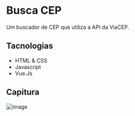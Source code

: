 # Busca CEP
Um buscador de CEP que utiliza a API da ViaCEP.

## Tacnologias
- HTML & CSS
- Javascript
- Vue.Js

## Capitura
![image](https://user-images.githubusercontent.com/86135622/151801441-b796fb75-3013-40d8-8733-5ad14921c849.png)
